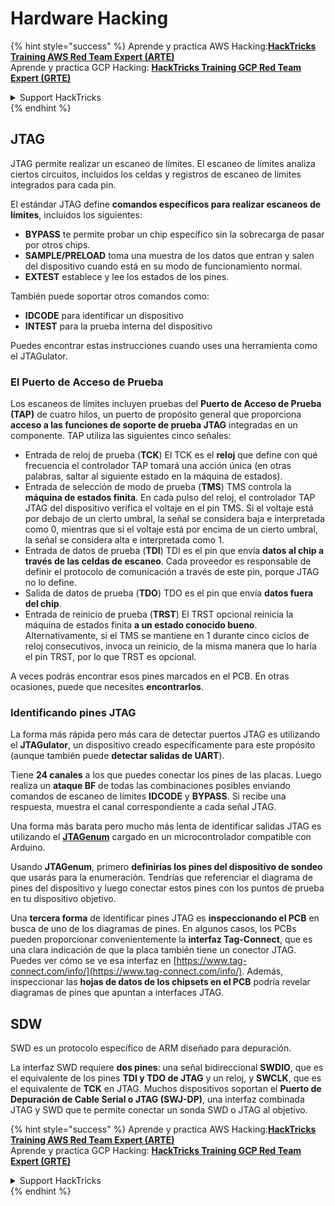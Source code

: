 # Hardware Hacking

{% hint style="success" %}
Aprende y practica AWS Hacking:<img src="/.gitbook/assets/arte.png" alt="" data-size="line">[**HackTricks Training AWS Red Team Expert (ARTE)**](https://training.hacktricks.xyz/courses/arte)<img src="/.gitbook/assets/arte.png" alt="" data-size="line">\
Aprende y practica GCP Hacking: <img src="/.gitbook/assets/grte.png" alt="" data-size="line">[**HackTricks Training GCP Red Team Expert (GRTE)**<img src="/.gitbook/assets/grte.png" alt="" data-size="line">](https://training.hacktricks.xyz/courses/grte)

<details>

<summary>Support HackTricks</summary>

* Revisa los [**planes de suscripción**](https://github.com/sponsors/carlospolop)!
* **Únete al** 💬 [**grupo de Discord**](https://discord.gg/hRep4RUj7f) o al [**grupo de telegram**](https://t.me/peass) o **síguenos** en **Twitter** 🐦 [**@hacktricks\_live**](https://twitter.com/hacktricks\_live)**.**
* **Comparte trucos de hacking enviando PRs a los** [**HackTricks**](https://github.com/carlospolop/hacktricks) y [**HackTricks Cloud**](https://github.com/carlospolop/hacktricks-cloud) repos de github.

</details>
{% endhint %}

## JTAG

JTAG permite realizar un escaneo de límites. El escaneo de límites analiza ciertos circuitos, incluidos los celdas y registros de escaneo de límites integrados para cada pin.

El estándar JTAG define **comandos específicos para realizar escaneos de límites**, incluidos los siguientes:

* **BYPASS** te permite probar un chip específico sin la sobrecarga de pasar por otros chips.
* **SAMPLE/PRELOAD** toma una muestra de los datos que entran y salen del dispositivo cuando está en su modo de funcionamiento normal.
* **EXTEST** establece y lee los estados de los pines.

También puede soportar otros comandos como:

* **IDCODE** para identificar un dispositivo
* **INTEST** para la prueba interna del dispositivo

Puedes encontrar estas instrucciones cuando uses una herramienta como el JTAGulator.

### El Puerto de Acceso de Prueba

Los escaneos de límites incluyen pruebas del **Puerto de Acceso de Prueba (TAP)** de cuatro hilos, un puerto de propósito general que proporciona **acceso a las funciones de soporte de prueba JTAG** integradas en un componente. TAP utiliza las siguientes cinco señales:

* Entrada de reloj de prueba (**TCK**) El TCK es el **reloj** que define con qué frecuencia el controlador TAP tomará una acción única (en otras palabras, saltar al siguiente estado en la máquina de estados).
* Entrada de selección de modo de prueba (**TMS**) TMS controla la **máquina de estados finita**. En cada pulso del reloj, el controlador TAP JTAG del dispositivo verifica el voltaje en el pin TMS. Si el voltaje está por debajo de un cierto umbral, la señal se considera baja e interpretada como 0, mientras que si el voltaje está por encima de un cierto umbral, la señal se considera alta e interpretada como 1.
* Entrada de datos de prueba (**TDI**) TDI es el pin que envía **datos al chip a través de las celdas de escaneo**. Cada proveedor es responsable de definir el protocolo de comunicación a través de este pin, porque JTAG no lo define.
* Salida de datos de prueba (**TDO**) TDO es el pin que envía **datos fuera del chip**.
* Entrada de reinicio de prueba (**TRST**) El TRST opcional reinicia la máquina de estados finita **a un estado conocido bueno**. Alternativamente, si el TMS se mantiene en 1 durante cinco ciclos de reloj consecutivos, invoca un reinicio, de la misma manera que lo haría el pin TRST, por lo que TRST es opcional.

A veces podrás encontrar esos pines marcados en el PCB. En otras ocasiones, puede que necesites **encontrarlos**.

### Identificando pines JTAG

La forma más rápida pero más cara de detectar puertos JTAG es utilizando el **JTAGulator**, un dispositivo creado específicamente para este propósito (aunque también puede **detectar salidas de UART**).

Tiene **24 canales** a los que puedes conectar los pines de las placas. Luego realiza un **ataque BF** de todas las combinaciones posibles enviando comandos de escaneo de límites **IDCODE** y **BYPASS**. Si recibe una respuesta, muestra el canal correspondiente a cada señal JTAG.

Una forma más barata pero mucho más lenta de identificar salidas JTAG es utilizando el [**JTAGenum**](https://github.com/cyphunk/JTAGenum/) cargado en un microcontrolador compatible con Arduino.

Usando **JTAGenum**, primero **definirías los pines del dispositivo de sondeo** que usarás para la enumeración. Tendrías que referenciar el diagrama de pines del dispositivo y luego conectar estos pines con los puntos de prueba en tu dispositivo objetivo.

Una **tercera forma** de identificar pines JTAG es **inspeccionando el PCB** en busca de uno de los diagramas de pines. En algunos casos, los PCBs pueden proporcionar convenientemente la **interfaz Tag-Connect**, que es una clara indicación de que la placa también tiene un conector JTAG. Puedes ver cómo se ve esa interfaz en [https://www.tag-connect.com/info/](https://www.tag-connect.com/info/). Además, inspeccionar las **hojas de datos de los chipsets en el PCB** podría revelar diagramas de pines que apuntan a interfaces JTAG.

## SDW

SWD es un protocolo específico de ARM diseñado para depuración.

La interfaz SWD requiere **dos pines**: una señal bidireccional **SWDIO**, que es el equivalente de los pines **TDI y TDO de JTAG** y un reloj, y **SWCLK**, que es el equivalente de **TCK** en JTAG. Muchos dispositivos soportan el **Puerto de Depuración de Cable Serial o JTAG (SWJ-DP)**, una interfaz combinada JTAG y SWD que te permite conectar un sonda SWD o JTAG al objetivo. 

{% hint style="success" %}
Aprende y practica AWS Hacking:<img src="/.gitbook/assets/arte.png" alt="" data-size="line">[**HackTricks Training AWS Red Team Expert (ARTE)**](https://training.hacktricks.xyz/courses/arte)<img src="/.gitbook/assets/arte.png" alt="" data-size="line">\
Aprende y practica GCP Hacking: <img src="/.gitbook/assets/grte.png" alt="" data-size="line">[**HackTricks Training GCP Red Team Expert (GRTE)**<img src="/.gitbook/assets/grte.png" alt="" data-size="line">](https://training.hacktricks.xyz/courses/grte)

<details>

<summary>Support HackTricks</summary>

* Revisa los [**planes de suscripción**](https://github.com/sponsors/carlospolop)!
* **Únete al** 💬 [**grupo de Discord**](https://discord.gg/hRep4RUj7f) o al [**grupo de telegram**](https://t.me/peass) o **síguenos** en **Twitter** 🐦 [**@hacktricks\_live**](https://twitter.com/hacktricks\_live)**.**
* **Comparte trucos de hacking enviando PRs a los** [**HackTricks**](https://github.com/carlospolop/hacktricks) y [**HackTricks Cloud**](https://github.com/carlospolop/hacktricks-cloud) repos de github.

</details>
{% endhint %}
